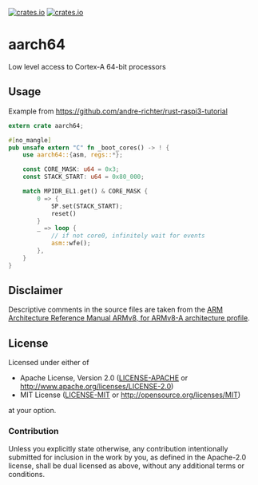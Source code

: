 [![crates.io](https://img.shields.io/crates/d/cortex-a.svg)](https://crates.io/crates/cortex-a)
[![crates.io](https://img.shields.io/crates/v/cortex-a.svg)](https://crates.io/crates/cortex-a)

# aarch64

Low level access to Cortex-A 64-bit processors

## Usage

Example from https://github.com/andre-richter/rust-raspi3-tutorial

```rust
extern crate aarch64;

#[no_mangle]
pub unsafe extern "C" fn _boot_cores() -> ! {
    use aarch64::{asm, regs::*};

    const CORE_MASK: u64 = 0x3;
    const STACK_START: u64 = 0x80_000;

    match MPIDR_EL1.get() & CORE_MASK {
        0 => {
            SP.set(STACK_START);
            reset()
        }
        _ => loop {
            // if not core0, infinitely wait for events
            asm::wfe();
        },
    }
}
```

## Disclaimer

Descriptive comments in the source files are taken from the [ARM Architecture Reference Manual ARMv8, for ARMv8-A architecture profile](https://static.docs.arm.com/ddi0487/ca/DDI0487C_a_armv8_arm.pdf?_ga=2.266626254.1122218691.1534883460-1326731866.1530967873).

## License

Licensed under either of

- Apache License, Version 2.0 ([LICENSE-APACHE](LICENSE-APACHE) or
  http://www.apache.org/licenses/LICENSE-2.0)
- MIT License ([LICENSE-MIT](LICENSE-MIT) or http://opensource.org/licenses/MIT)

at your option.

### Contribution

Unless you explicitly state otherwise, any contribution intentionally submitted for inclusion in the
work by you, as defined in the Apache-2.0 license, shall be dual licensed as above, without any
additional terms or conditions.
